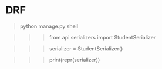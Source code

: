# DRF


>python manage.py shell

>>> from api.serializers import StudentSerializer

>>> serializer = StudentSerializer()

>>> print(repr(serializer))
